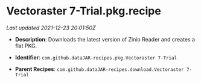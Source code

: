 # Vectoraster 7-Trial.pkg.recipe

_Last updated 2021-12-23 20:01:50Z_

- **Description**: Downloads the latest version of Zinio Reader and creates a flat PKG.

- **Identifier**: `com.github.dataJAR-recipes.pkg.Vectoraster 7-Trial`

- **Parent Recipes**: `com.github.dataJAR-recipes.download.Vectoraster 7-Trial`
